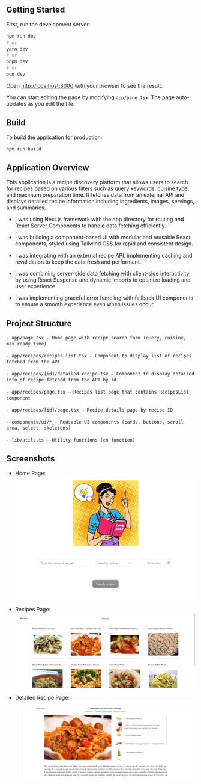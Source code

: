 ## Getting Started

First, run the development server:

```bash
npm run dev
# or
yarn dev
# or
pnpm dev
# or
bun dev
```

Open [http://localhost:3000](http://localhost:3000) with your browser to see the result.

You can start editing the page by modifying `app/page.tsx`. The page auto-updates as you edit the file.

## Build

To build the application for production:

```bash
npm run build
```

## Application Overview

This application is a recipe discovery platform that allows users to search for recipes based on various filters
such as query keywords, cuisine type, and maximum preparation time. It fetches data from an external API and displays detailed recipe information including ingredients, images, servings, and summaries.

- I was using Next.js framework with the app directory for routing and React Server Components to handle data fetching efficiently.

- I was building a component-based UI with modular and reusable React components, styled using Tailwind CSS for rapid and consistent design.

- I was integrating with an external recipe API, implementing caching and revalidation to keep the data fresh and performant.

- I was combining server-side data fetching with client-side interactivity by using React Suspense and dynamic imports to optimize loading and user experience.

- I was implementing graceful error handling with fallback UI components to ensure a smooth experience even when issues occur.

## Project Structure

    - app/page.tsx — Home page with recipe search form (query, cuisine, max ready time)

    - app/recipes/recipes-list.tsx — Component to display list of recipes fetched from the API

    - app/recipes/[id]/detailed-recipe.tsx — Component to display detailed info of recipe fetched from the API by id

    - app/recipes/page.tsx — Recipes list page that contains RecipesList component

    - app/recipes/[id]/page.tsx — Recipe details page by recipe ID

    - components/ui/* — Reusable UI components (cards, buttons, scroll area, select, skeletons)

    - lib/utils.ts — Utility functions (cn function)

## Screenshots

- Home Page:
  ![alt text]({B39225F1-7DC2-4EBF-9508-FD5899444FC1}.png)

- Recipes Page:
  ![alt text]({4A9F7515-218D-42FA-BDBB-B9365704DDE6}.png)

- Detailed Recipe Page:
  ![alt text]({8CD684E6-54A3-40D2-A419-50EAF8F7224E}.png)

